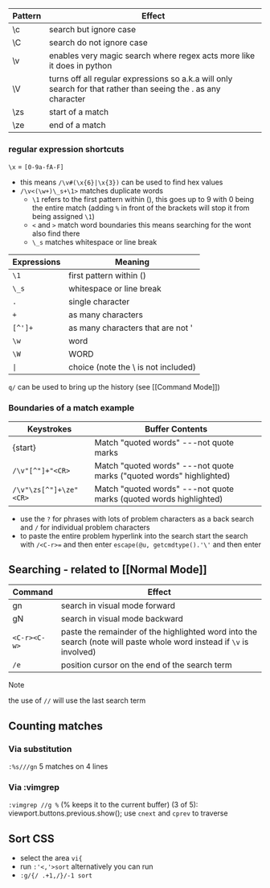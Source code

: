 | Pattern | Effect                                                                                                         |
| ------- | -------------------------------------------------------------------------------------------------------------- |
| \c      | search but ignore case                                                                                         |
| \C      | search do not ignore case                                                                                      |
| \v      | enables very magic search where regex acts more like it does in python                                         |
| \V      | turns off all regular expressions so a.k.a will only search for that rather than seeing the . as any character |
| \zs     | start of a match                                                                                               |
| \ze     | end of a match                                                                                                 |
### regular expression shortcuts
`\x` = `[0-9a-fA-F]`
- this means `/\v#(\x{6}|\x{3})` can be used to find hex values
- `/\v<(\w+)\_s+\1>` matches duplicate words
	- `\1` refers to the first pattern within (), this goes up to 9 with 0 being the entire match (adding `%` in front of the brackets will stop it from being assigned `\1`)
	- `<` and `>` match word boundaries this means searching for the wont also find there
	- `\_s` matches whitespace or line break

| Expressions | Meaning                             |
| ----------- | ----------------------------------- |
| `\1`        | first pattern within ()             |
| `\_s`       | whitespace or line break            |
| `.`         | single character                    |
| `+`         | as many characters                  |
| `[^']+`     | as many characters that are not '   |
| `\w`        | word                                |
| `\W`        | WORD                                |
| `\|`        | choice (note the \ is not included) |
`q/` can be used to bring up the history (see [[Command Mode]])
### Boundaries of a match example
| Keystrokes             | Buffer Contents                                                      |
| ---------------------- | -------------------------------------------------------------------- |
| {start}                | Match "quoted words" ---not quote marks                              |
| `/\v"[^"]+"<CR>`       | Match "quoted words" ---not quote marks ("quoted words" highlighted) |
| `/\v"\zs[^"]+\ze"<CR>` | Match "quoted words" ---not quote marks (quoted words highlighted)   |

- use the `?` for phrases with lots of problem characters as a back search and `/` for individual problem characters 
- to paste the entire problem hyperlink into the search start the search with `/<C-r>=` and then enter `escape(@u, getcmdtype().'\'` and then enter
## Searching - related to [[Normal Mode]]
| Command      | Effect                                                                                                               |
| ------------ | -------------------------------------------------------------------------------------------------------------------- |
| gn           | search in visual mode forward                                                                                        |
| gN           | search in visual mode backward                                                                                       |
| `<C-r><C-w>` | paste the remainder of the highlighted word into the search (note will paste whole word instead if `\v` is involved) |
| `/e`         | position cursor on the end of the search term                                                                        |
>[!NOTE]
> the use of `//` will use the last search term

## Counting matches
### Via substitution
`:%s///gn`
5 matches on 4 lines
### Via :vimgrep
`:vimgrep //g %` (% keeps it to the current buffer)
(3 of 5): viewport.buttons.previous.show();
use `cnext` and `cprev` to traverse

## Sort CSS 
- select the area `vi{`
- run `:'<,'>sort`
alternatively you can run 
- `:g/{/ .+1,/}/-1 sort`